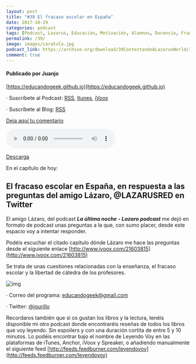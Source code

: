 ```yaml
---
layout: post
title: "#39 El fracaso escolar en España"
date: 2017-10-29
categories: podcast
tags: [Podcast, Lazarus, Educación, Motivación, Alumnos, Docencia, Fracaso, Escolar]
permalink: /39/
image: images/caratula.jpg
podcast_link: https://archive.org/download/39ContestandoALazarusWorld/39-contestando-a-lazarus-world.mp3
comment: true
---
```


#### Publicado por Juanjo

[https://educandogeek.github.io](https://educandogeek.github.io)

· Suscríbete al Podcast: [RSS](http://feeds.feedburner.com/educandogeek), [Itunes](https://itunes.apple.com/es/podcast/educando-geek/id1110060146?mt=2), [iVoox](https://www.ivoox.com/podcast-educando-geek_sq_f1289274_1.html)

· Suscríbete al Blog: [RSS](http://feeds.feedburner.com/educandogeekblog)

[Deja aquí tu comentario](https://educandogeek.github.io/39/)

<audio controls>
  <source src="{{ page.podcast_link }}" type="audio/mp3">
</audio>


[Descarga][Mp3]


En el capítulo de hoy:

## El fracaso escolar en España, en respuesta a las preguntas del amigo Lázaro, @LAZARUSRED en Twitter

El amigo Lázaro, del podcast _**La última noche - Lazaro podcast**_ me dejó en formato de podcast unas preguntas a la que, con sumo placer, desde este espacio voy a intentar responder.

Podéis escuchar el citado capítulo dónde Lázaro me hace las preguntas desde el siguiente enlace [http://www.ivoox.com/21603815](http://www.ivoox.com/21603815)

Se trata de unas cuestiones relacionadas con la enseñanza, el fracaso escolar y la libertad de cátedra de los profesores.

![img](http://www.centropsicologico-mpa.com/wp-content/uploads/2016/02/iStock_000035097396_Large.jpg)




· Correo del programa: [educandogeek@gmail.com](mailto:educandogeek@gmail.com)

· Twitter: [@jgurillo](https://twitter.com/jgurillo)

Recordaros también que si os gustan los libros y la lectura, tenéis disponible mi otro podcast donde encontraréis reseñas de todos los libros que voy leyendo. Sin espoilers y con una duración cortita de entre 5 y 10 minutos. Lo podéis encontrar bajo el nombre de Leyendo Voy en las plataformas de iTunes, Anchor, iVoox y Spreaker, o añadiendo manualmente el siguiente feed [http://feeds.feedburner.com/leyendovoy](http://feeds.feedburner.com/leyendovoy)



[Mp3]: https://archive.org/download/39ContestandoALazarusWorld/39-contestando-a-lazarus-world.mp3